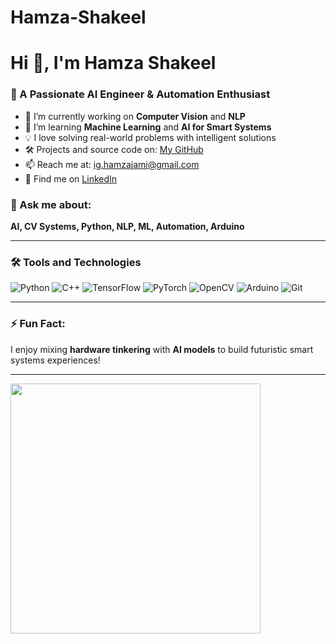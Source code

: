 # Hamza-Shakeel
# Hi 👋, I'm Hamza Shakeel

### 🚀 A Passionate AI Engineer & Automation Enthusiast

- 🤖 I’m currently working on **Computer Vision** and **NLP**
- 🧠 I’m learning **Machine Learning** and **AI for Smart Systems**
- 💡 I love solving real-world problems with intelligent solutions
- 🛠️ Projects and source code on: [My GitHub](https://github.com/hamzajami)
- 📫 Reach me at: ig.hamzajami@gmail.com 
- 🔗 Find me on [LinkedIn](https://www.linkedin.com/in/hamza-jami-a6408325b?utm_source=share&utm_campaign=share_via&utm_content=profile&utm_medium=ios_app)

### 💬 Ask me about:
**AI, CV Systems, Python, NLP, ML, Automation, Arduino**

---

### 🛠️ Tools and Technologies

![Python](https://img.shields.io/badge/Python-3776AB.svg?logo=python&logoColor=white)
![C++](https://img.shields.io/badge/C++-00599C.svg?logo=c%2B%2B&logoColor=white)
![TensorFlow](https://img.shields.io/badge/TensorFlow-FF6F00.svg?logo=tensorflow&logoColor=white)
![PyTorch](https://img.shields.io/badge/PyTorch-EE4C2C.svg?logo=pytorch&logoColor=white)
![OpenCV](https://img.shields.io/badge/OpenCV-5C3EE8.svg?logo=opencv&logoColor=white)
![Arduino](https://img.shields.io/badge/Arduino-00979D.svg?logo=arduino&logoColor=white)
![Git](https://img.shields.io/badge/Git-F05032.svg?logo=git&logoColor=white)

---

### ⚡ Fun Fact:
I enjoy mixing **hardware tinkering** with **AI models** to build futuristic smart systems experiences!

---

<img src="https://your-image-link.com/banner.png" width="400"/>
